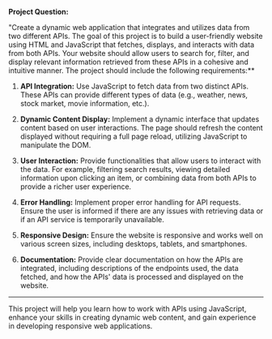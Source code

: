 **Project Question:**

"Create a dynamic web application that integrates and utilizes data from two different APIs. The goal of this project is to build a user-friendly website using HTML and JavaScript that fetches, displays, and interacts with data from both APIs. Your website should allow users to search for, filter, and display relevant information retrieved from these APIs in a cohesive and intuitive manner. The project should include the following requirements:**

1. **API Integration:** Use JavaScript to fetch data from two distinct APIs. These APIs can provide different types of data (e.g., weather, news, stock market, movie information, etc.).

2. **Dynamic Content Display:** Implement a dynamic interface that updates content based on user interactions. The page should refresh the content displayed without requiring a full page reload, utilizing JavaScript to manipulate the DOM.

3. **User Interaction:** Provide functionalities that allow users to interact with the data. For example, filtering search results, viewing detailed information upon clicking an item, or combining data from both APIs to provide a richer user experience.

4. **Error Handling:** Implement proper error handling for API requests. Ensure the user is informed if there are any issues with retrieving data or if an API service is temporarily unavailable.

5. **Responsive Design:** Ensure the website is responsive and works well on various screen sizes, including desktops, tablets, and smartphones.

6. **Documentation:** Provide clear documentation on how the APIs are integrated, including descriptions of the endpoints used, the data fetched, and how the APIs' data is processed and displayed on the website.

---

This project will help you learn how to work with APIs using JavaScript, enhance your skills in creating dynamic web content, and gain experience in developing responsive web applications.
